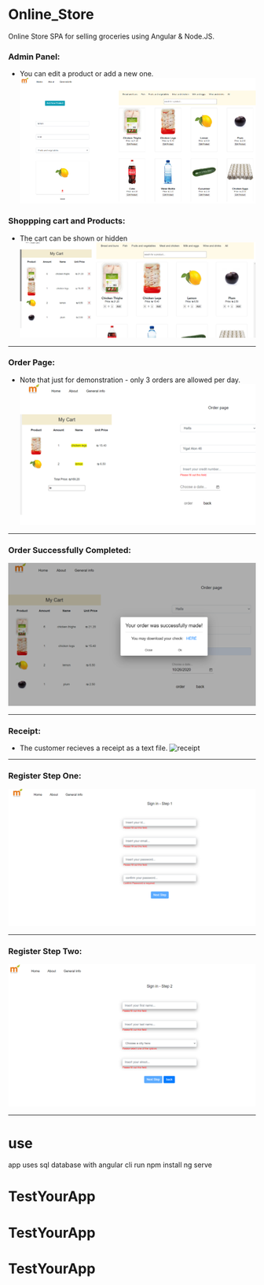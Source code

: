 # Online_Store

Online Store SPA for selling groceries using Angular & Node.JS.


### Admin Panel:
* You can edit a product or add a new one.
![adminPanel](./adminMode.png)


### Shoppping cart and Products:
* The cart can be shown or hidden
![cartAndProducts](./products.png)

***

### Order Page:
* Note that just for demonstration - only 3 orders are allowed per day.
![orderPage](./orders.png)

***

### Order Successfully Completed:
![orderCompleted](./successfulOrder.png)

***

### Receipt:
* The customer recieves a receipt as a text file.
![receipt](./receipt.png)


***

### Register Step One:
![registerStepOne](./signUp1.png)

***

### Register Step Two:
![registerStepTwo](./signUp2.png)

***
# use
app uses sql database with angular cli
run npm install
ng serve
# TestYourApp
# TestYourApp
# TestYourApp
